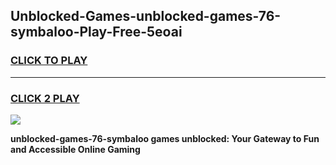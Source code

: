 
## Unblocked-Games-unblocked-games-76-symbaloo-Play-Free-5eoai
<h3>
<a href="https://premium76.site?title=unblocked-games-76-symbaloo&ref=20M">CLICK TO PLAY</a></h3>
<hr>

<h3>
<a href="https://premium76.site?title=unblocked-games-76-symbaloo&ref=20M">CLICK 2 PLAY</a>
  
</h3>

<a href="https://premium76.site?title=unblocked-games-76-symbaloo&ref=19M"><img src="https://clearcache.store/games.png"></a>


**unblocked-games-76-symbaloo games unblocked: Your Gateway to Fun and Accessible Online Gaming**

